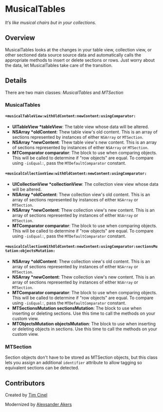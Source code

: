 MusicalTables
=============

*It’s like musical chairs but in your collections.*

## Overview

MusicalTables looks at the changes in your table view, collection view, or other sectioned data source source data and automatically calls the appropriate methods to insert or delete sections or rows. Just worry about the data, let MusicalTables take care of the transition.


## Details

There are two main classes: *MusicalTables* and *MTSection*


### MusicalTables

#### `+musicalTableView:withOldContent:newContent:usingComparator:`


* **UITableView \*tableView**: The table view whose data will be altered.
* **NSArray \*oldContent**: Thew table view's old content. This is an array of sections represented by instances of either `NSArray` or `MTSection`.
* **NSArray \*newContent**: Thew table view's new content. This is an array of sections represented by instances of either `NSArray` or `MTSection`.
* **MTComparator comparator**: The block to use when comparing objects. This will be called to determine if "row objects" are equal. To compare using `-isEqual:`, pass the `MTDefaultComparator` constant.

#### `+musicalCollectionView:withOldContent:newContent:usingComparator:`

* **UICollectionView \*collectionView**: The collection view view whose data will be altered.
* **NSArray \*oldContent**: Thew collection view's old content. This is an array of sections represented by instances of either `NSArray` or `MTSection`.
* **NSArray \*newContent**: Thew collection view's new content. This is an array of sections represented by instances of either `NSArray` or `MTSection`.
* **MTComparator comparator**: The block to use when comparing objects. This will be called to determine if "row objects" are equal. To compare using `-isEqual:`, pass the `MTDefaultComparator` constant.

#### `+musicalCollectionWithOldContent:newContent:usingComparator:sectionsMutation:objectsMutation:`

* **NSArray \*oldContent**: Thew collection view's old content. This is an array of sections represented by instances of either `NSArray` or `MTSection`.
* **NSArray \*newContent**: Thew collection view's new content. This is an array of sections represented by instances of either `NSArray` or `MTSection`.
* **MTComparator comparator**: The block to use when comparing objects. This will be called to determine if "row objects" are equal. To compare using `-isEqual:`, pass the `MTDefaultComparator` constant.
* **MTSectionsMutation sectionsMutation**: The block to use when inserting or deleting sections. Use this time to call the methods on your custom view.
* **MTObjectsMutation objectsMutation**: The block to use when inserting or deleting objects in sections. Use this time to call the methods on your custom view.

### MTSection

Section objects don't have to be stored as MTSection objects, but this class lets you assign an additional `identifier` attribute to allow tagging so equivalent sections can be detected.

## Contributors

Created by [Tim Cinel](http://github.com/sickanimations)

Modernized by [Alexsander Akers](http://github.com/a2)
